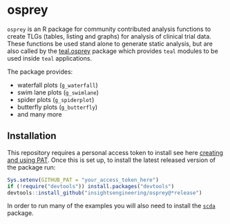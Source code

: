 
# osprey

`osprey` is an R package for community contributed analysis functions to create TLGs (tables, listing and graphs) for analysis of clinical trial data. These functions be used stand alone to generate static analysis, but are also called by the [teal.osprey](https://github.com/insightsengineering/teal.osprey) package which provides `teal` modules to be used inside `teal` applications.

The package provides:
<!-- markdownlint-disable MD007 MD030 -->
-   waterfall plots (`g_waterfall`)
-   swim lane plots (`g_swimlane`)
-   spider plots (`g_spiderplot`)
-   butterfly plots (`g_butterfly`)
-   and many more
<!-- markdownlint-enable MD007 MD030 -->
## Installation

This repository requires a personal access token to install see here [creating and using PAT](https://docs.github.com/en/github/authenticating-to-github/keeping-your-account-and-data-secure/creating-a-personal-access-token). Once this is set up, to install the latest released version of the package run:

```r
Sys.setenv(GITHUB_PAT = "your_access_token_here")
if (!require("devtools")) install.packages("devtools")
devtools::install_github("insightsengineering/osprey@*release")
```

In order to run many of the examples you will also need to install the [`scda`](https://github.com/insightsengineering/scda) package.
